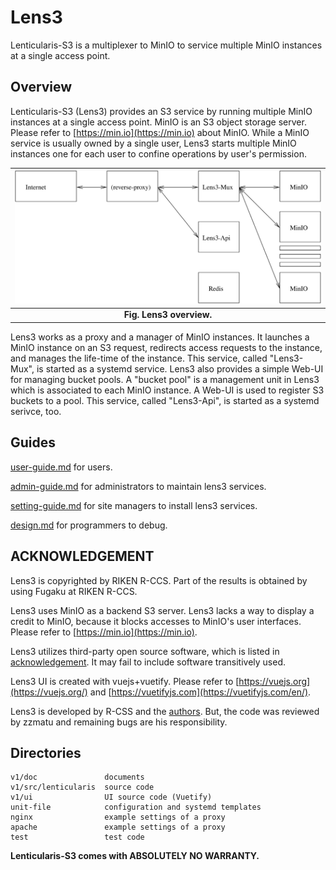 # Lens3

Lenticularis-S3 is a multiplexer to MinIO to service multiple MinIO
instances at a single access point.

## Overview

Lenticularis-S3 (Lens3) provides an S3 service by running multiple
MinIO instances at a single access point.  MinIO is an S3 object
storage server.  Please refer to [https://min.io](https://min.io)
about MinIO.  While a MinIO service is usually owned by a single user,
Lens3 starts multiple MinIO instances one for each user to confine
operations by user's permission.

| ![lens3-overview](./doc/lens3-overview.svg) |
|:--:|
| **Fig. Lens3 overview.** |

Lens3 works as a proxy and a manager of MinIO instances.  It launches
a MinIO instance on an S3 request, redirects access requests to the
instance, and manages the life-time of the instance.  This service,
called "Lens3-Mux", is started as a systemd service.  Lens3 also
provides a simple Web-UI for managing bucket pools.  A "bucket pool"
is a management unit in Lens3 which is associated to each MinIO
instance.  A Web-UI is used to register S3 buckets to a pool.  This
service, called "Lens3-Api", is started as a systemd serivce, too.

## Guides

[user-guide.md](./doc/user-guide.md) for users.

[admin-guide.md](./doc/admin-guide.md) for administrators to maintain
lens3 services.

[setting-guide.md](./doc/setting-guide.md) for site managers to install
lens3 services.

[design.md](./doc/design.md) for programmers to debug.


## ACKNOWLEDGEMENT

Lens3 is copyrighted by RIKEN R-CCS.  Part of the results is
obtained by using Fugaku at RIKEN R-CCS.

Lens3 uses MinIO as a backend S3 server.  Lens3 lacks a way to display
a credit to MinIO, because it blocks accesses to MinIO's user
interfaces.  Please refer to [https://min.io](https://min.io).

Lens3 utilizes third-party open source software, which is listed in
[acknowledgement](./ACKNOWLEDGEMENT.txt).  It may fail to include
software transitively used.

Lens3 UI is created with vuejs+vuetify.  Please refer to
[https://vuejs.org](https://vuejs.org/) and
[https://vuetifyjs.com](https://vuetifyjs.com/en/).

Lens3 is developed by R-CSS and the [authors](AUTHORS.txt).  But, the
code was reviewed by zzmatu and remaining bugs are his responsibility.

## Directories

```
v1/doc               documents
v1/src/lenticularis  source code
v1/ui                UI source code (Vuetify)
unit-file            configuration and systemd templates
nginx                example settings of a proxy
apache               example settings of a proxy
test                 test code
```

__Lenticularis-S3 comes with ABSOLUTELY NO WARRANTY.__
